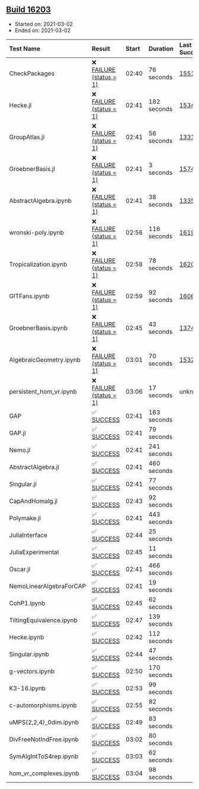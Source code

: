 ## [Build 16203](https://oscarci.mathematik.uni-kl.de/job/oscar/16203/)

* Started on: 2021-03-02
* Ended on: 2021-03-02

| Test Name    | Result | Start | Duration | Last Success | First Failure |
|:-------------|:-------|:------|:---------|:-------------|:--------------|
| CheckPackages | ❌ [FAILURE (status = 1)](https://oscarci.mathematik.uni-kl.de/job/oscar/16203/artifact/logs/build-16203/CheckPackages.log) | 02:40 | 76 seconds | [15514](https://oscarci.mathematik.uni-kl.de/job/oscar/15514/) | [15515](https://oscarci.mathematik.uni-kl.de/job/oscar/15515/) |
| Hecke.jl | ❌ [FAILURE (status = 1)](https://oscarci.mathematik.uni-kl.de/job/oscar/16203/artifact/logs/build-16203/Hecke.jl.log) | 02:41 | 182 seconds | [15344](https://oscarci.mathematik.uni-kl.de/job/oscar/15344/) | [15348](https://oscarci.mathematik.uni-kl.de/job/oscar/15348/) |
| GroupAtlas.jl | ❌ [FAILURE (status = 1)](https://oscarci.mathematik.uni-kl.de/job/oscar/16203/artifact/logs/build-16203/GroupAtlas.jl.log) | 02:41 | 56 seconds | [13311](https://oscarci.mathematik.uni-kl.de/job/oscar/13311/) | [13312](https://oscarci.mathematik.uni-kl.de/job/oscar/13312/) |
| GroebnerBasis.jl | ❌ [FAILURE (status = 1)](https://oscarci.mathematik.uni-kl.de/job/oscar/16203/artifact/logs/build-16203/GroebnerBasis.jl.log) | 02:41 | 3 seconds | [15745](https://oscarci.mathematik.uni-kl.de/job/oscar/15745/) | [15746](https://oscarci.mathematik.uni-kl.de/job/oscar/15746/) |
| AbstractAlgebra.ipynb | ❌ [FAILURE (status = 1)](https://oscarci.mathematik.uni-kl.de/job/oscar/16203/artifact/logs/build-16203/AbstractAlgebra.ipynb.log) | 02:41 | 38 seconds | [13355](https://oscarci.mathematik.uni-kl.de/job/oscar/13355/) | [13356](https://oscarci.mathematik.uni-kl.de/job/oscar/13356/) |
| wronski-poly.ipynb | ❌ [FAILURE (status = 1)](https://oscarci.mathematik.uni-kl.de/job/oscar/16203/artifact/logs/build-16203/wronski-poly.ipynb.log) | 02:56 | 116 seconds | [16199](https://oscarci.mathematik.uni-kl.de/job/oscar/16199/) | [16200](https://oscarci.mathematik.uni-kl.de/job/oscar/16200/) |
| Tropicalization.ipynb | ❌ [FAILURE (status = 1)](https://oscarci.mathematik.uni-kl.de/job/oscar/16203/artifact/logs/build-16203/Tropicalization.ipynb.log) | 02:58 | 78 seconds | [16202](https://oscarci.mathematik.uni-kl.de/job/oscar/16202/) | [16203](https://oscarci.mathematik.uni-kl.de/job/oscar/16203/) |
| GITFans.ipynb | ❌ [FAILURE (status = 1)](https://oscarci.mathematik.uni-kl.de/job/oscar/16203/artifact/logs/build-16203/GITFans.ipynb.log) | 02:59 | 92 seconds | [16068](https://oscarci.mathematik.uni-kl.de/job/oscar/16068/) | [16069](https://oscarci.mathematik.uni-kl.de/job/oscar/16069/) |
| GroebnerBasis.ipynb | ❌ [FAILURE (status = 1)](https://oscarci.mathematik.uni-kl.de/job/oscar/16203/artifact/logs/build-16203/GroebnerBasis.ipynb.log) | 02:45 | 43 seconds | [13748](https://oscarci.mathematik.uni-kl.de/job/oscar/13748/) | [13749](https://oscarci.mathematik.uni-kl.de/job/oscar/13749/) |
| AlgebraicGeometry.ipynb | ❌ [FAILURE (status = 1)](https://oscarci.mathematik.uni-kl.de/job/oscar/16203/artifact/logs/build-16203/AlgebraicGeometry.ipynb.log) | 03:01 | 70 seconds | [15322](https://oscarci.mathematik.uni-kl.de/job/oscar/15322/) | [15323](https://oscarci.mathematik.uni-kl.de/job/oscar/15323/) |
| persistent_hom_vr.ipynb | ❌ [FAILURE (status = 1)](https://oscarci.mathematik.uni-kl.de/job/oscar/16203/artifact/logs/build-16203/persistent_hom_vr.ipynb.log) | 03:06 | 17 seconds | unknown | unknown |
| GAP | ✅ [SUCCESS](https://oscarci.mathematik.uni-kl.de/job/oscar/16203/artifact/logs/build-16203/GAP.log) | 02:41 | 163 seconds |  |  |
| GAP.jl | ✅ [SUCCESS](https://oscarci.mathematik.uni-kl.de/job/oscar/16203/artifact/logs/build-16203/GAP.jl.log) | 02:41 | 79 seconds |  |  |
| Nemo.jl | ✅ [SUCCESS](https://oscarci.mathematik.uni-kl.de/job/oscar/16203/artifact/logs/build-16203/Nemo.jl.log) | 02:41 | 241 seconds |  |  |
| AbstractAlgebra.jl | ✅ [SUCCESS](https://oscarci.mathematik.uni-kl.de/job/oscar/16203/artifact/logs/build-16203/AbstractAlgebra.jl.log) | 02:41 | 460 seconds |  |  |
| Singular.jl | ✅ [SUCCESS](https://oscarci.mathematik.uni-kl.de/job/oscar/16203/artifact/logs/build-16203/Singular.jl.log) | 02:41 | 77 seconds |  |  |
| CapAndHomalg.jl | ✅ [SUCCESS](https://oscarci.mathematik.uni-kl.de/job/oscar/16203/artifact/logs/build-16203/CapAndHomalg.jl.log) | 02:43 | 92 seconds |  |  |
| Polymake.jl | ✅ [SUCCESS](https://oscarci.mathematik.uni-kl.de/job/oscar/16203/artifact/logs/build-16203/Polymake.jl.log) | 02:41 | 443 seconds |  |  |
| JuliaInterface | ✅ [SUCCESS](https://oscarci.mathematik.uni-kl.de/job/oscar/16203/artifact/logs/build-16203/JuliaInterface.log) | 02:44 | 25 seconds |  |  |
| JuliaExperimental | ✅ [SUCCESS](https://oscarci.mathematik.uni-kl.de/job/oscar/16203/artifact/logs/build-16203/JuliaExperimental.log) | 02:45 | 11 seconds |  |  |
| Oscar.jl | ✅ [SUCCESS](https://oscarci.mathematik.uni-kl.de/job/oscar/16203/artifact/logs/build-16203/Oscar.jl.log) | 02:41 | 466 seconds |  |  |
| NemoLinearAlgebraForCAP | ✅ [SUCCESS](https://oscarci.mathematik.uni-kl.de/job/oscar/16203/artifact/logs/build-16203/NemoLinearAlgebraForCAP.log) | 02:41 | 19 seconds |  |  |
| CohP1.ipynb | ✅ [SUCCESS](https://oscarci.mathematik.uni-kl.de/job/oscar/16203/artifact/logs/build-16203/CohP1.ipynb.log) | 02:45 | 62 seconds |  |  |
| TiltingEquivalence.ipynb | ✅ [SUCCESS](https://oscarci.mathematik.uni-kl.de/job/oscar/16203/artifact/logs/build-16203/TiltingEquivalence.ipynb.log) | 02:47 | 139 seconds |  |  |
| Hecke.ipynb | ✅ [SUCCESS](https://oscarci.mathematik.uni-kl.de/job/oscar/16203/artifact/logs/build-16203/Hecke.ipynb.log) | 02:42 | 112 seconds |  |  |
| Singular.ipynb | ✅ [SUCCESS](https://oscarci.mathematik.uni-kl.de/job/oscar/16203/artifact/logs/build-16203/Singular.ipynb.log) | 02:44 | 47 seconds |  |  |
| g-vectors.ipynb | ✅ [SUCCESS](https://oscarci.mathematik.uni-kl.de/job/oscar/16203/artifact/logs/build-16203/g-vectors.ipynb.log) | 02:50 | 170 seconds |  |  |
| K3-16.ipynb | ✅ [SUCCESS](https://oscarci.mathematik.uni-kl.de/job/oscar/16203/artifact/logs/build-16203/K3-16.ipynb.log) | 02:53 | 99 seconds |  |  |
| c-automorphisms.ipynb | ✅ [SUCCESS](https://oscarci.mathematik.uni-kl.de/job/oscar/16203/artifact/logs/build-16203/c-automorphisms.ipynb.log) | 02:55 | 82 seconds |  |  |
| uMPS(2,2,4)_0dim.ipynb | ✅ [SUCCESS](https://oscarci.mathematik.uni-kl.de/job/oscar/16203/artifact/logs/build-16203/uMPS-2-2-4-_0dim.ipynb.log) | 02:49 | 83 seconds |  |  |
| DivFreeNotIndFree.ipynb | ✅ [SUCCESS](https://oscarci.mathematik.uni-kl.de/job/oscar/16203/artifact/logs/build-16203/DivFreeNotIndFree.ipynb.log) | 03:02 | 80 seconds |  |  |
| SymAlgIntToS4rep.ipynb | ✅ [SUCCESS](https://oscarci.mathematik.uni-kl.de/job/oscar/16203/artifact/logs/build-16203/SymAlgIntToS4rep.ipynb.log) | 03:03 | 62 seconds |  |  |
| hom_vr_complexes.ipynb | ✅ [SUCCESS](https://oscarci.mathematik.uni-kl.de/job/oscar/16203/artifact/logs/build-16203/hom_vr_complexes.ipynb.log) | 03:04 | 98 seconds |  |  |
